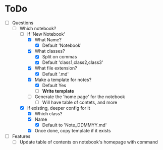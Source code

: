 # ToDo

- [ ] Questions
  - [ ] Which notebook?
    - [ ] If 'New Notebook'
      - [x] What Name?
        - [x] Default 'Notebook'
      - [x] What classes?
        - [x] Split on commas
        - [x] Default 'class1,class2,class3'
      - [x] What file extension?
        - [x] Default '.md'
      - [x] Make a template for notes?
        - [x] Default Yes
        - [ ] **Write template**
      - [ ] Generate the 'home page' for the notebook
        - [ ] Will have table of contets, and more
    - [x] If existing, deeper config for it
      - [x] Which class?
      - [x] Name
        - [x] Default to 'Note_DDMMYY.md'
      - [x] Once done, copy template if it exists

- [ ] Features
  - [ ] Update table of contents on notebook's homepage with command
